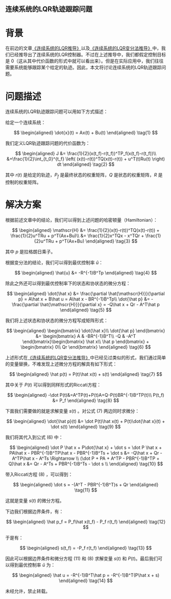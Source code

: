 ## 连续系统的LQR轨迹跟踪问题

# 背景

在前边的文章[《连续系统的LQR推导》](https://xinyukhan.github.io/2023/09/25/连续系统的LQR推导)以及[《连续系统的LQR变分法推导》](https://xinyukhan.github.io/2023/09/30/连续系统的LQR变分法推导)中，我们已经推导出了连续系统的LQR控制器。不过在上述推导中，我们都假定控制目标是 $0$（这从其中代价函数的形式中就可以看出来）。但是在实际应用中，我们往往需要系统能够跟踪某个给定的轨迹。因此，本文将讨论连续系统的LQR轨迹跟踪问题。

# 问题描述

连续系统的LQR轨迹跟踪问题可以用如下方式描述：

给定一个连续系统：

<div class="math">

$$
\begin{aligned}
    \dot{x}(t) = Ax(t) + Bu(t)
\end{aligned}
\tag{1}
$$

</div>

我们定义LQR轨迹跟踪问题的代价函数为：

<div class="math">

$$
\begin{aligned}
    J &= \frac{1}{2}(x(t_f)-r(t_f))^TP_f(x(t_f)-r(t_f))\\
    &+\frac{1}{2}\int_{t_0}^{t_f} \left( (x(t)-r(t))^TQ(x(t)-r(t)) + u^T(t)Ru(t) \right) dt
\end{aligned}
\tag{2}
$$

</div>

其中 $r(t)$ 是给定的轨迹，$P_f$ 是最终状态的权重矩阵，$Q$ 是状态的权重矩阵，$R$ 是控制的权重矩阵。

# 解决方案

根据前述文章中的结论，我们可以得到上述问题的哈密顿量（Hamiltonian）：


<div class="math">

$$
\begin{aligned}
    \mathscr{H} &= \frac{1}{2}(x(t)-r(t))^TQ(x(t)-r(t)) + \frac{1}{2}u^TRu + p^T(Ax+Bu)\\
    &= \frac{1}{2}x^TQx - x^TQr + \frac{1}{2}u^TRu + p^T(Ax+Bu)
\end{aligned}
\tag{3}
$$

</div>

其中 $p$ 是拉格朗日乘子。

根据变分法的结论，我们可以得到最优控制率 $\hat{u}$：

<div class="math">

$$
\begin{aligned}
    \hat{u} &= -R^{-1}B^Tp
\end{aligned}
\tag{4}
$$

</div>

除此之外还可以得到最优控制率下的状态和协状态的微分方程：

<div class="math">

$$
\begin{aligned}
    \dot{\hat x} &= \frac{\partial \hat{\mathscr{H}}}{\partial p} = A\hat x + B\hat u = A\hat x - BR^{-1}B^Tp\\
    \dot{\hat p} &= -\frac{\partial \hat{\mathscr{H}}}{\partial x} = -Q\hat x + Qr - A^T\hat p
\end{aligned}
\tag{5}
$$

</div>

我们将上述状态和协状态的微分方程写成矩阵形式：

<div class="math">

$$
\begin{aligned}
    \begin{bmatrix}
        \dot{\hat x}\\
        \dot{\hat p}
    \end{bmatrix} &= \begin{bmatrix}
        A & -BR^{-1}B^T\\
        -Q & -A^T
    \end{bmatrix}\begin{bmatrix}
        \hat x\\
        \hat p
    \end{bmatrix} + \begin{bmatrix}
        0\\
        Qr
    \end{bmatrix}
\end{aligned}
\tag{6}
$$

</div>

上述形式在[《连续系统的LQR变分法推导》](https://xinyukhan.github.io/2023/09/30/连续系统的LQR变分法推导)中已经见过类似的形式，我们通过简单的变量替换，不难发现上述微分方程的解具有如下形式：

<div class="math">

$$
\begin{aligned}
    \hat p(t) = P(t)\hat x(t) + s(t)
\end{aligned}
\tag{7}
$$

</div>

其中关于 $P(t)$ 可以得到同样形式的Riccati方程：

<div class="math">

$$
\begin{aligned}
    -\dot P(t)&=A^TP(t)+P(t)A+Q-P(t)BR^{-1}B^TP(t)\\
    P(t_f) &= P_f
\end{aligned}
\tag{8}
$$

</div>

下面我们需要做的就是求解变量 $s(t)$ 。对公式 $(7)$ 两边同时求微分：

<div class="math">

$$
\begin{aligned}
    \dot{\hat p}(t) &= \dot P(t)\hat x(t) + P(t)\dot{\hat x}(t) + \dot s(t)
\end{aligned}
\tag{9}
$$

</div>

我们将其代入到公式 $(6)$ 中：

<div class="math">

$$
\begin{aligned}
    \dot P \hat x + P\dot{\hat x} + \dot s = \dot P \hat x + PA\hat x - PBR^{-1}B^TP\hat x - PBR^{-1}B^Ts + \dot s &= -Q\hat x + Qr - A^TP\hat x - A^Ts  \Rightarrow \\
    (\dot P + PA + A^TP - PBR^{-1}B^TP + Q)\hat x &= Qr - A^Ts + PBR^{-1}B^Ts - \dot s \\
\end{aligned}
\tag{10}
$$

</div>

带入Riccati方程 $(8)$ ，可以得到：

<div class="math">

$$
\begin{aligned}
    \dot s = -(A^T - PBR^{-1}B^T)s + Qr
\end{aligned}
\tag{11}
$$

</div>

这就是变量 $s(t)$ 的微分方程。

下边我们根据边界条件，有：

<div class="math">

$$
\begin{aligned}
    \hat p_f = P_f\hat x(t_f) - P_f r(t_f)
\end{aligned}
\tag{12}
$$

</div>

于是有：

<div class="math">

$$
\begin{aligned}
    s(t_f) = -P_f r(t_f)
\end{aligned}
\tag{13}
$$

</div>

因此可以根据边界条件和微分方程 $(11)$ 和 $(8)$ 求解变量 $s(t)$ 和 $P(t)$。最后我们可以得到最优控制率 $\hat u$ 为：

<div class="math">

$$
\begin{aligned}
    \hat u = -R^{-1}B^T\hat p = -R^{-1}B^T(P\hat x + s)
\end{aligned}
\tag{14}
$$

</div>


未经允许，禁止转载。



